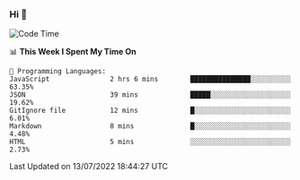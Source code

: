 ### Hi 👋

<!--START_SECTION:waka-->
![Code Time](http://img.shields.io/badge/Code%20Time-176%20hrs%2041%20mins-blue)

📊 **This Week I Spent My Time On** 

```text
💬 Programming Languages: 
JavaScript               2 hrs 6 mins        ███████████████░░░░░░░░░░   63.35% 
JSON                     39 mins             █████░░░░░░░░░░░░░░░░░░░░   19.62% 
GitIgnore file           12 mins             █░░░░░░░░░░░░░░░░░░░░░░░░   6.01% 
Markdown                 8 mins              █░░░░░░░░░░░░░░░░░░░░░░░░   4.48% 
HTML                     5 mins              ░░░░░░░░░░░░░░░░░░░░░░░░░   2.73%

```


 Last Updated on 13/07/2022 18:44:27 UTC
<!--END_SECTION:waka-->

